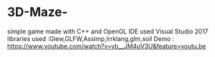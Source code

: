 # 3D-Maze-
simple game made with C++ and OpenGL 
IDE used Visual Studio 2017
libraries used :Glew,GLFW,Assimp,Irrklang,glm,soil
Demo : https://www.youtube.com/watch?v=yb__JM4uV3U&feature=youtu.be
